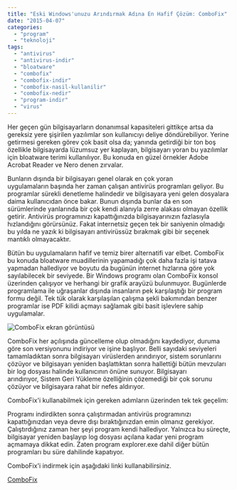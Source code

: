 ```yaml
---
title: "Eski Windows'unuzu Arındırmak Adına En Hafif Çözüm: ComboFix"
date: "2015-04-07"
categories: 
  - "program"
  - "teknoloji"
tags: 
  - "antivirus"
  - "antivirus-indir"
  - "bloatware"
  - "combofix"
  - "combofix-indir"
  - "combofix-nasil-kullanilir"
  - "combofix-nedir"
  - "program-indir"
  - "virus"
---
```


Her geçen gün bilgisayarların donanımsal kapasiteleri gittikçe artsa da gereksiz yere şişirilen yazılımlar son kullanıcıyı deliye döndürebiliyor. Yerine getirmesi gereken görev çok basit olsa da; yanında getirdiği bir ton boş özellikle bilgisayarda lüzumsuz yer kaplayan, bilgisayarı yoran bu yazılımlar için bloatware terimi kullanılıyor. Bu konuda en güzel örnekler Adobe Acrobat Reader ve Nero denen zırvalar.

Bunların dışında bir bilgisayarı genel olarak en çok yoran uygulamaların başında her zaman çalışan antivirüs programları geliyor. Bu programlar sürekli denetleme halindedir ve bilgisayara yeni gelen dosyalara daima kullanıcıdan önce bakar. Bunun dışında bunlar da en son sürümlerinde yanlarında bir çok kendi alanıyla zerre alakası olmayan özellik getirir. Antivirüs programınızı kapattığınızda bilgisayarınızın fazlasıyla hızlandığını görürsünüz. Fakat internetsiz geçen tek bir saniyenin olmadığı bu yılda ne yazık ki bilgisayarı antivirüssüz bırakmak gibi bir seçenek mantıklı olmayacaktır.

Bütün bu uygulamaların hafif ve temiz birer alternatifi var elbet. ComboFix bu konuda bloatware muadillerinin yapamadığı çok daha fazla işi tatava yapmadan hallediyor ve boyutu da bugünün internet hızlarına göre yok sayılabilecek bir seviyede. Bir Windows programı olan ComboFix konsol üzerinden çalışıyor ve herhangi bir grafik arayüzü bulunmuyor. Bugünlerde programlama ile uğraşanlar dışında insanların pek karşılaştığı bir program formu değil. Tek tük olarak karşılaşılan çalışma şekli bakımından benzer programlar ise PDF kilidi açmayı sağlamak gibi basit işlevlere sahip uygulamalar.

![ComboFix ekran görüntüsü](../images/24329456471015,O.jpg)

ComboFix her açılışında güncelleme olup olmadığını kaydediyor, duruma göre son versiyonunu indiriyor ve işine başlıyor. Belli sayıdaki seviyeleri tamamladıktan sonra bilgisayarı virüslerden arındırıyor, sistem sorunlarını çözüyor ve bilgisayarı yeniden başlattıktan sonra hallettiği bütün mevzuları bir log dosyası halinde kullanıcının önüne sunuyor. Bilgisayarı arındırıyor, Sistem Geri Yükleme özelliğinin çözemediği bir çok sorunu çözüyor ve bilgisayara rahat bir nefes aldırıyor.

ComboFix'i kullanabilmek için gereken adımların üzerinden tek tek geçelim:

Programı indirdikten sonra çalıştırmadan antivirüs programınızı kapattığınızdan veya devre dışı bıraktığınızdan emin olmanız gerekiyor. Çalıştırdığınız zaman her şeyi program kendi hallediyor. Yalnızca bu süreçte, bilgisayar yeniden başlayıp log dosyası açılana kadar yeni program açmamaya dikkat edin. Zaten program explorer.exe dahil diğer bütün programları bu süre dahilinde kapatıyor.

ComboFix'i indirmek için aşağıdaki linki kullanabilirsiniz.

[ComboFix](http://www.bleepingcomputer.com/download/combofix/)
